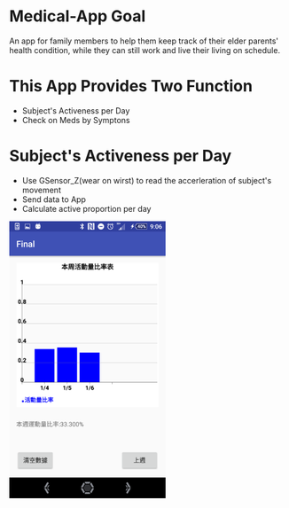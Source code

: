 # Medical-App Goal
An app for family members to help them keep track of their elder parents' health condition, while they can still work and live their living on schedule.

# This App Provides Two Function
- Subject's Activeness per Day
- Check on Meds by Symptons

# Subject's Activeness per Day
- Use GSensor_Z(wear on wirst) to read the accerleration of subject's movement
- Send data to App
- Calculate active proportion per day
<img src="pics/active_proportion.png" height="500" />

